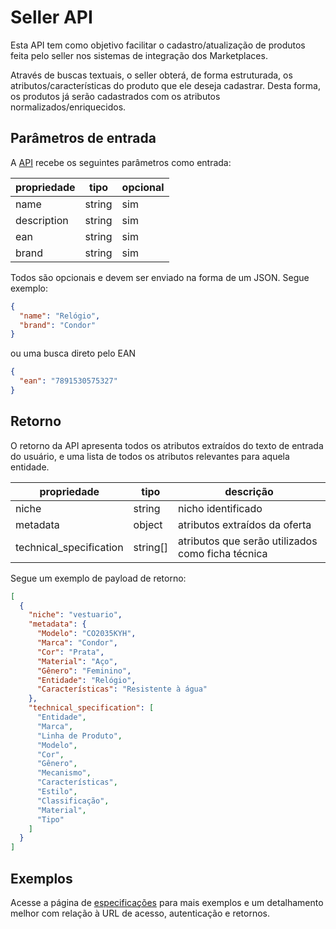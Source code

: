 # Seller API

Esta API tem como objetivo facilitar o cadastro/atualização de produtos feita pelo seller nos sistemas de integração dos Marketplaces.

Através de buscas textuais, o seller obterá, de forma estruturada, os atributos/características do produto que ele deseja cadastrar. Desta forma, os produtos já serão cadastrados com os atributos normalizados/enriquecidos.

## Parâmetros de entrada

A [API]("/api-doc/seller-api") recebe os seguintes parâmetros como entrada:

| propriedade | tipo   | opcional |
| ----------- | ------ | -------- |
| name        | string | sim      |
| description | string | sim      |
| ean         | string | sim      |
| brand       | string | sim      |

Todos são opcionais e devem ser enviado na forma de um JSON. Segue exemplo:

```json
{
  "name": "Relógio",
  "brand": "Condor"
}
```

ou uma busca direto pelo EAN

```json
{
  "ean": "7891530575327"
}
```

## Retorno

O retorno da API apresenta todos os atributos extraídos do texto de entrada do usuário, e uma lista de todos os atributos relevantes para aquela entidade.

| propriedade             | tipo     | descrição                                         |
| ----------------------- | -------- | ------------------------------------------------- |
| niche                   | string   | nicho identificado                                |
| metadata                | object   | atributos extraídos da oferta                     |
| technical_specification | string[] | atributos que serão utilizados como ficha técnica |

Segue um exemplo de payload de retorno:

```json
[
  {
    "niche": "vestuario",
    "metadata": {
      "Modelo": "CO2035KYH",
      "Marca": "Condor",
      "Cor": "Prata",
      "Material": "Aço",
      "Gênero": "Feminino",
      "Entidade": "Relógio",
      "Características": "Resistente à água"
    },
    "technical_specification": [
      "Entidade",
      "Marca",
      "Linha de Produto",
      "Modelo",
      "Cor",
      "Gênero",
      "Mecanismo",
      "Características",
      "Estilo",
      "Classificação",
      "Material",
      "Tipo"
    ]
  }
]
```

## Exemplos

Acesse a página de [especificações]("/api-doc/seller-api") para mais exemplos e um detalhamento melhor com relação à URL de acesso, autenticação e retornos.
